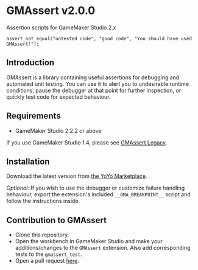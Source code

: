 # GMAssert v2.0.0

Assertion scripts for GameMaker Studio 2.x

```
assert_not_equal("untested code", "good code", "You should have used GMAssert!");
```

## Introduction

GMAssert is a library containing useful assertions for debugging and automated unit testing. You can use it to alert you to undesirable runtime conditions, pause the debugger at that point for further inspection, or quickly test code for expected behaviour.

## Requirements

- GameMaker Studio 2.2.2 or above

If you use GameMaker Studio 1.4, please see [GMAssert Legacy](https://github.com/dicksonlaw583/gmassert-legacy).

## Installation

Download the latest version from [the YoYo Marketplace](https://marketplace.yoyogames.com/assets/8164/gmassert).

*Optional:* If you wish to use the debugger or customize failure handling behaviour, export the extension's included `__GMA_BREAKPOINT__` script and follow the instructions inside.

## Contribution to GMAssert

- Clone this repository.
- Open the workbench in GameMaker Studio and make your additions/changes to the `GMAssert` extension. Also add corresponding tests to the `gmassert_test`.
- Open a pull request [here](https://github.com/dicksonlaw583/gmassert2/issues).
